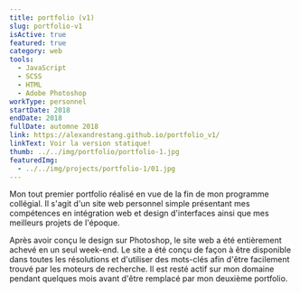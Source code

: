 ```yaml
---
title: portfolio (v1)
slug: portfolio-v1
isActive: true
featured: true
category: web
tools:
  - JavaScript
  - SCSS
  - HTML
  - Adobe Photoshop
workType: personnel
startDate: 2018
endDate: 2018
fullDate: automne 2018
link: https://alexandrestang.github.io/portfolio_v1/
linkText: Voir la version statique!
thumb: ../../img/portfolio/portfolio-1.jpg
featuredImg:
  - ../../img/projects/portfolio-1/01.jpg
---
```


Mon tout premier portfolio réalisé en vue de la fin de mon programme
collégial. Il s'agit d'un site web personnel simple présentant mes compétences en intégration web et design d'interfaces
ainsi que mes meilleurs projets de l'époque.

Après avoir
conçu le design sur Photoshop, le site web a été entièrement achevé en un seul week-end. Le site a été conçu de
façon à être disponible dans toutes les résolutions et d'utiliser des mots-clés afin d'être facilement trouvé par les
moteurs de recherche. Il est resté actif sur mon domaine pendant quelques mois avant d'être remplacé par mon deuxième
portfolio.
